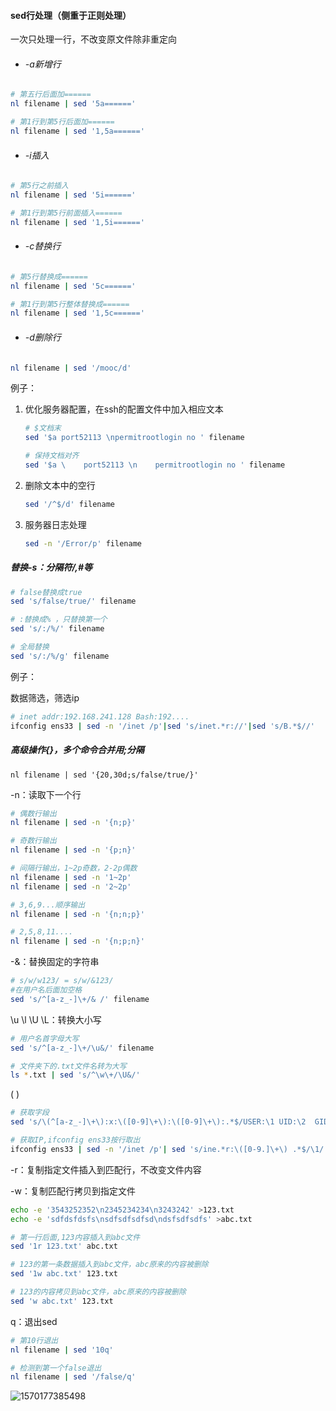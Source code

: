 #### sed行处理（侧重于正则处理）

一次只处理一行，不改变原文件除非重定向

- ###### -a新增行

```bash
# 第五行后面加======
nl filename | sed '5a======' 

# 第1行到第5行后面加======
nl filename | sed '1,5a======'
```

- ###### -i插入

```bash
# 第5行之前插入
nl filename | sed '5i======'

# 第1行到第5行前面插入======
nl filename | sed '1,5i======'
```

- ###### -c替换行

```bash
# 第5行替换成======
nl filename | sed '5c======'

# 第1行到第5行整体替换成======
nl filename | sed '1,5c======'
```

- ###### -d删除行

```bash
nl filename | sed '/mooc/d'
```

例子：

1. 优化服务器配置，在ssh的配置文件中加入相应文本

   ```bash
   # $文档末
   sed '$a port52113 \npermitrootlogin no ' filename
   
   # 保持文档对齐
   sed '$a \	port52113 \n	permitrootlogin no ' filename
   ```

   

2. 删除文本中的空行

   ```bash
   sed '/^$/d' filename
   ```

   

3. 服务器日志处理

   ```bash
   sed -n '/Error/p' filename
   ```

   

##### 替换-s：分隔符/,#等

```bash
# false替换成true
sed 's/false/true/' filename

# :替换成% ，只替换第一个
sed 's/:/%/' filename

# 全局替换
sed 's/:/%/g' filename
```

例子：

数据筛选，筛选ip

```bash
# inet addr:192.168.241.128 Bash:192.... 
ifconfig ens33 | sed -n '/inet /p'|sed 's/inet.*r://'|sed 's/B.*$//'
```

##### 高级操作{}，多个命令合并用;分隔

```
nl filename | sed '{20,30d;s/false/true/}'
```

-n：读取下一个行

```bash
# 偶数行输出
nl filename | sed -n '{n;p}'

# 奇数行输出
nl filename | sed -n '{p;n}'

# 间隔行输出，1~2p奇数，2-2p偶数
nl filename | sed -n '1~2p' 
nl filename | sed -n '2~2p'

# 3,6,9...顺序输出
nl filename | sed -n '{n;n;p}'

# 2,5,8,11....
nl filename | sed -n '{n;p;n}'
```

-&：替换固定的字符串

```bash
# s/w/w123/ = s/w/&123/
#在用户名后面加空格
sed 's/^[a-z_-]\+/&	/' filename
```

\u \l \U \L：转换大小写

```bash
# 用户名首字母大写
sed 's/^[a-z_-]\+/\u&/' filename

# 文件夹下的.txt文件名转为大写
ls *.txt | sed 's/^\w\+/\U&/'
```

( )

```bash
# 获取字段
sed 's/\(^[a-z_-]\+\):x:\([0-9]\+\):\([0-9]\+\):.*$/USER:\1	UID:\2	GID\3/' filename

# 获取IP,ifconfig ens33按行取出
ifconfig ens33 | sed -n '/inet /p'| sed 's/ine.*r:\([0-9.]\+\) .*$/\1/'
```

-r：复制指定文件插入到匹配行，不改变文件内容

-w：复制匹配行拷贝到指定文件

```bash
echo -e '3543252352\n2345234234\n3243242' >123.txt
echo -e 'sdfdsfdsfs\nsdfsdfsdfsd\ndsfsdfsdfs' >abc.txt

# 第一行后面,123内容插入到abc文件
sed '1r 123.txt' abc.txt

# 123的第一条数据插入到abc文件，abc原来的内容被删除
sed '1w abc.txt' 123.txt

# 123的内容拷贝到abc文件，abc原来的内容被删除
sed 'w abc.txt' 123.txt
```

q：退出sed

```bash
# 第10行退出
nl filename | sed '10q'

# 检测到第一个false退出
nl filename | sed '/false/q'
```



![1570177385498](D:\markdown\notes\img\1570177385498.png)